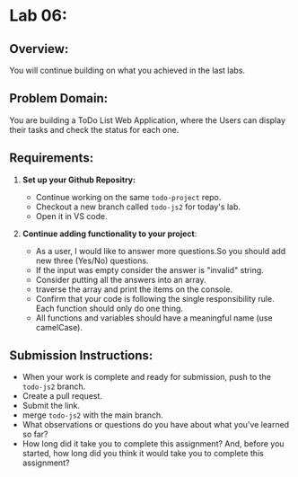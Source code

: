# Lab 06:

## Overview:
You will continue building on what you achieved in the last labs.

## Problem Domain:
You are building a ToDo List Web Application, where the Users can display their tasks and check the status for each one.

## Requirements:

1. **Set up your Github Repositry:**
   - Continue working on the same `todo-project` repo.
   - Checkout a new branch called `todo-js2` for today's lab.
   - Open it in VS code.

2. **Continue adding functionality to your project**:
   - As a user, I would like to answer more questions.So you should add new three (Yes/No) questions.
   - If the input was empty consider the answer is "invalid" string.
   - Consider putting all the answers into an array.
   - traverse the array and print the items on the console.
   - Confirm that your code is following the single responsibility rule. Each function should only do one thing.
   - All functions and variables should have a meaningful name (use camelCase).

## Submission Instructions:
- When your work is complete and ready for submission, push to the `todo-js2` branch.
- Create a pull request.
- Submit the link.
- merge `todo-js2` with the main branch.
- What observations or questions do you have about what you’ve learned so far?
- How long did it take you to complete this assignment? And, before you started, how long did you think it would take you to complete this assignment?